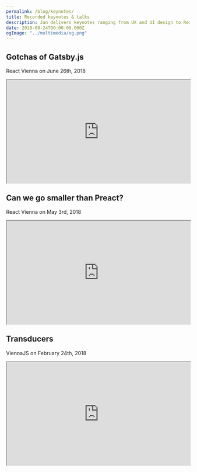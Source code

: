 ```yaml
---
permalink: /blog/keynotes/
title: Recorded keynotes & talks
description: Jan delivers keynotes ranging from UX and UI design to React, Javascript, and GraphQL—here are some recorded ones
date: 2018-08-24T00:00:00.000Z
ogImage: "../multimedia/og.png"
---
```


## Gotchas of Gatsby.js

React Vienna on June 26th, 2018

<div style="position:relative;padding-bottom:56.25%;">
<iframe width="600" height="400" src="https://www.youtube.com/embed/oDEFkUJ1h_c" style="position:absolute;width:100%;height:100%;"></iframe>
</div>

## Can we go smaller than Preact?

React Vienna on May 3rd, 2018

<div style="position:relative;padding-bottom:56.25%;">
<iframe width="600" height="400" src="https://www.youtube.com/embed/dxP0k_jCLec" style="position:absolute;width:100%;height:100%;"></iframe>
</div>

## Transducers

ViennaJS on February 24th, 2018

<div style="position:relative;padding-bottom:56.25%;">
<iframe width="600" height="400" src="https://www.youtube.com/embed/r5Akp11cexg" style="position:absolute;width:100%;height:100%;"></iframe>
</div>
